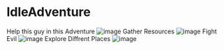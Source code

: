 # IdleAdventure

Help this guy in this Adventure
![image](https://github.com/user-attachments/assets/97eef47b-2e36-444f-beeb-ccd74558eaab)
Gather Resources
![image](https://github.com/user-attachments/assets/d5e936ad-dc18-4f70-851b-df715180b1ce)
Fight Evil
![image](https://github.com/user-attachments/assets/94048cce-fcdd-4906-9ce9-012e6d255e59)
Explore Diffrent Places
![image](https://github.com/user-attachments/assets/945a45c9-e79e-4622-b846-3578a37c988d)
